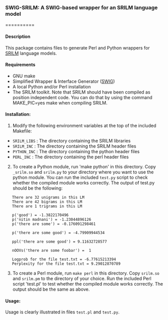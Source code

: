 ### SWIG-SRILM: A SWIG-based wrapper for an SRILM language model
==========

#### Description
This package contains files to generate Perl and Python wrappers for 
[SRILM](http://www.speech.sri.com/projects/srilm/) language models.

#### Requirements
- GNU make
- Simplified Wrapper & Interface Generator ([SWIG](http://swig.org/)) 
- A local Python and/or Perl installation
- The SRILM toolkit. Note that SRILM should have been compiled as position independent code. You can do that by using the command MAKE_PIC=yes make when compiling SRILM.

#### Installation:
1. Modify the following environment variables at the top of the included Makefile:
 - `SRILM_LIBS` : The directory containing the SRILM libraries
 - `SRILM_INC`  : The directory containing the SRILM header files
 - `PYTHON_INC` : The directory containing the python header files
 - `PERL_INC`   : The directory containing the perl header files
2. To create a Python module, run 'make python' in this directory. 
Copy `_srilm.so` and `srilm.py` to your directory where you want to 
use the python module. You can run the included `test.py` script to check 
whether the compiled module works correctly. The output of test.py should be
the following:
```
   There are 32 unigrams in this LM
   There are 42 bigrams in this LM
   There are 1 trigrams in this LM

   p('good') = -1.3822170496
   p('nitin madnani') = -1.23044896126
   p('there are some') = -0.176091298461

   p('there are some good') = -4.79909944534

   ppl('there are some good') = 9.11632728577

   nOOVs('there are some foobar') =  1
  
   Logprob for the file test.txt = -6.77615213394
   Perplexity for the file test.txt = 9.29012870789
```
3. To create a Perl module, run `make perl` in this directory. 
Copy `srilm.so` and `srilm.pm` to the directory of your choice. 
Run the included Perl script 'test.pl' to test whether the compiled module works correctly.
The output should be the same as above.

#### Usage:
Usage is clearly illustrated in files `test.pl` and `test.py`. 



